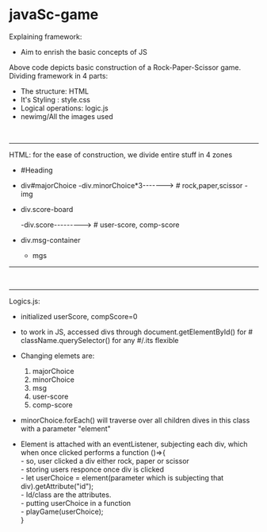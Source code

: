 # javaSc-game

Explaining framework:  <br>
- Aim to enrish the basic concepts of JS <br>

Above code depicts basic construction of a Rock-Paper-Scissor game. <br>
Dividing framework in 4 parts:
 - The structure: HTML
 - It's Styling : style.css
 - Logical operations: logic.js
 - newimg/All the images used

<br>

-----------------------------------------------------------------------------
HTML: for the ease of construction, we divide entire stuff in 4 zones

 - #Heading
 - div#majorChoice
      -div.minorChoice*3-------> # rock,paper,scissor
         -img
 - div.score-board
   
      -div.score---------> # user-score, comp-score

 - div.msg-container
     - mgs
--------------------------------------------------------------------------------

<br>


---------------------------------------------------------------------------------
Logics.js:

- initialized userScore, compScore=0
- to work in JS, accessed divs through document.getElementById() for #
                                       className.querySelector() for any #/.its flexible

- Changing elemets are:
   1) majorChoice
   2) minorChoice
   3) msg
   4) user-score
   5) comp-score

- minorChoice.forEach() will traverse over all children dives in this class with a 
  parameter "element"
- Element is attached with an eventListener, subjecting each div, which when once 
  clicked performs a function ()=>{  <br>
      - so, user clicked a div either rock, paper or scissor <br>
      - storing users responce once div is clicked <br>
      - let userChoice = element(parameter which is subjecting that div).getAttribute("id"); <br>
      - Id/class are the attributes. <br>
      - putting userChoice in a function <br>
      - playGame(userChoice); <br>
   }
      













